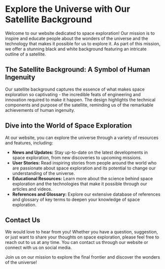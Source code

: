 <!--font:Open Sans-->

# Explore the Universe with Our Satellite Background

Welcome to our website dedicated to space exploration! Our mission is to inspire and educate people about the wonders of the universe and the technology that makes it possible for us to explore it. As part of this mission, we offer a stunning black and white background featuring an intricate outline of a satellite.

## The Satellite Background: A Symbol of Human Ingenuity

Our satellite background captures the essence of what makes space exploration so captivating - the incredible feats of engineering and innovation required to make it happen. The design highlights the technical components and purpose of the satellite, reminding us of the remarkable achievements of human ingenuity.

## Dive into the World of Space Exploration

At our website, you can explore the universe through a variety of resources and features, including:

- **News and Updates:** Stay up-to-date on the latest developments in space exploration, from new discoveries to upcoming missions.
- **User Stories:** Read inspiring stories from people around the world who are passionate about space exploration and its potential to change our understanding of the universe.
- **Educational Resources:** Learn more about the science behind space exploration and the technologies that make it possible through our articles and videos.
- **References and Glossary:** Explore our extensive database of references and glossary of key terms to deepen your knowledge of space exploration.

## Contact Us

We would love to hear from you! Whether you have a question, suggestion, or just want to share your thoughts on space exploration, please feel free to reach out to us at any time. You can contact us through our website or connect with us on social media.

Join us on our mission to explore the final frontier and discover the wonders of the universe!

<!--

Write me content for website with wallpaper which alt text is:

"A black and white outline of a satellite, with intricate details that showcase its technical components and purpose."

The name/title of the page should not be 1:1 copy of the alt text but rather a real content of the website which is using this wallpaper.

- Use markdown format 
- Start with heading
- Heading should be short and concise
- The content should look like a real website 
- The website should not be about the wallpaper, wallpaper is just a related background
- Heading should be contain work "wallpaper" or "background"
- Include real sections like references, contact, user stories, etc. use things relevant to the page purpose.
- Feel free to use structure like headings, bullets, numbering, blockquotes, paragraphs, horizontal lines, etc.
- You can use formatting like bold or _italic_
- You can include UTF-8 emojis
- Links should be only #hash anchors (and you can refer to the document itself)
- Do not include images


---


# Exploring the Final Frontier: A Wallpaper to Inspire Your Space Exploration Dreams

Welcome to our website dedicated to all things space exploration! Our mission is to inspire and educate people about the wonders of the universe and the technology that makes it possible for us to explore it. As part of this mission, we are excited to offer a stunning black and white wallpaper featuring an intricate outline of a satellite.

## The Satellite Wallpaper: A Symbol of Human Ingenuity

Our satellite wallpaper captures the essence of what makes space exploration so captivating - the incredible feats of engineering and innovation required to make it happen. The intricate details showcased in the design highlight the technical components and purpose of the satellite, reminding us of the remarkable achievements of human ingenuity.

## Explore the Universe with Us

At our website, you can dive deep into the world of space exploration through a variety of resources and features, including:

- **News and Updates:** Stay up-to-date on the latest news and developments in space exploration, from new discoveries to upcoming missions.
- **User Stories:** Read inspiring stories from people around the world who are passionate about space exploration and its potential to change our understanding of the universe.
- **Educational Resources:** Learn more about the science behind space exploration and the technologies that make it possible through our educational articles and videos.
- **References and Glossary:** Explore our extensive database of references and glossary of key terms to deepen your knowledge of space exploration.

## Contact Us

We would love to hear from you! Whether you have a question, suggestion, or just want to share your thoughts on space exploration, please feel free to reach out to us at any time. You can contact us through our website or connect with us on social media.

Join us on our mission to explore the final frontier and discover the wonders of the universe!


---


Heading should not include word "wallpaper". The website should not be about the wallpaper itself, wallpaper is just a related background, rewrite whole content.


---


# Unleashing Your Inner Explorer: Discover the Wonders of Space with Us

Welcome to our website dedicated to all things space exploration! Our mission is to inspire and educate people about the wonders of the universe and the technology that makes it possible for us to explore it. As part of this mission, we offer a stunning black and white background featuring an intricate outline of a satellite.

## The Satellite Background: A Symbol of Human Ingenuity

Our satellite background captures the essence of what makes space exploration so captivating - the incredible feats of engineering and innovation required to make it happen. The intricate details showcased in the design highlight the technical components and purpose of the satellite, reminding us of the remarkable achievements of human ingenuity.

## Explore the Universe with Us

At our website, you can dive deep into the world of space exploration through a variety of resources and features, including:

- **News and Updates:** Stay up-to-date on the latest news and developments in space exploration, from new discoveries to upcoming missions.
- **User Stories:** Read inspiring stories from people around the world who are passionate about space exploration and its potential to change our understanding of the universe.
- **Educational Resources:** Learn more about the science behind space exploration and the technologies that make it possible through our educational articles and videos.
- **References and Glossary:** Explore our extensive database of references and glossary of key terms to deepen your knowledge of space exploration.

## Contact Us

We would love to hear from you! Whether you have a question, suggestion, or just want to share your thoughts on space exploration, please feel free to reach out to us at any time. You can contact us through our website or connect with us on social media.

Join us on our mission to explore the final frontier and discover the wonders of the universe!


---


Heading is too long, rewrite whole content.


---


# Discover the Wonders of Space with Our Satellite Background

Welcome to our website dedicated to all things space exploration! Our mission is to inspire and educate people about the wonders of the universe and the technology that makes it possible for us to explore it. As part of this mission, we offer a stunning black and white background featuring an intricate outline of a satellite.

## The Satellite Background: A Symbol of Human Ingenuity

Our satellite background captures the essence of what makes space exploration so captivating - the incredible feats of engineering and innovation required to make it happen. The design highlights the technical components and purpose of the satellite, reminding us of the remarkable achievements of human ingenuity.

## Explore the Universe with Us

At our website, you can dive deep into the world of space exploration through a variety of resources and features, including:

- **News and Updates:** Stay up-to-date on the latest news and developments in space exploration, from new discoveries to upcoming missions.
- **User Stories:** Read inspiring stories from people around the world who are passionate about space exploration and its potential to change our understanding of the universe.
- **Educational Resources:** Learn more about the science behind space exploration and the technologies that make it possible through our articles and videos.
- **References and Glossary:** Explore our extensive database of references and glossary of key terms to deepen your knowledge of space exploration.

## Contact Us

We would love to hear from you! Whether you have a question, suggestion, or just want to share your thoughts on space exploration, please feel free to reach out to us at any time. You can contact us through our website or connect with us on social media.

Join us on our mission to explore the final frontier and discover the wonders of the universe!


---


Heading is too long, rewrite whole content.


---


# Explore the Universe with Our Satellite Background

Welcome to our website dedicated to space exploration! Our mission is to inspire and educate people about the wonders of the universe and the technology that makes it possible for us to explore it. As part of this mission, we offer a stunning black and white background featuring an intricate outline of a satellite.

## The Satellite Background: A Symbol of Human Ingenuity

Our satellite background captures the essence of what makes space exploration so captivating - the incredible feats of engineering and innovation required to make it happen. The design highlights the technical components and purpose of the satellite, reminding us of the remarkable achievements of human ingenuity.

## Dive into the World of Space Exploration

At our website, you can explore the universe through a variety of resources and features, including:

- **News and Updates:** Stay up-to-date on the latest developments in space exploration, from new discoveries to upcoming missions.
- **User Stories:** Read inspiring stories from people around the world who are passionate about space exploration and its potential to change our understanding of the universe.
- **Educational Resources:** Learn more about the science behind space exploration and the technologies that make it possible through our articles and videos.
- **References and Glossary:** Explore our extensive database of references and glossary of key terms to deepen your knowledge of space exploration.

## Contact Us

We would love to hear from you! Whether you have a question, suggestion, or just want to share your thoughts on space exploration, please feel free to reach out to us at any time. You can contact us through our website or connect with us on social media.

Join us on our mission to explore the final frontier and discover the wonders of the universe!


---


Write me a Google font which is best fitting for the website.

Pick from the list:
- Poppins
- Montserrat
- Orbitron
- IBM Plex Sans
- Raleway
- Open Sans
- Roboto
- Futura
- Exo 2
- Barlow Condensed
- Lobster
- Lato
- Playfair Display
- Inter
- Great Vibes
- Dancing Script
- Alegreya


Write just the font name nothing else.


---


Open Sans

-->
